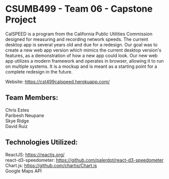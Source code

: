 # CSUMB499 - Team 06 - Capstone Project

CalSPEED is a program from the California Public Utilities Commission designed for measuring and recording network speeds. The current desktop app is several years old and due for a redesign. Our goal was to create a new web app version which mimics the current desktop version's features, as a demonstration of how a new app could look. Our new web app utilizes a modern framework and operates in browser, allowing it to run on multiple systems. It is a mockup and is meant as a starting point for a complete redesign in the future.

Website: https://cst499calspeed.herokuapp.com/

## Team Members:
Chris Estes<br>
Paribesh Neupane<br>
Skye Ridge<br>
David Ruiz

## Technologies Utilized:
ReactJS: https://reactjs.org/ <br>
react-d3-speedometer: https://github.com/palerdot/react-d3-speedometer <br>
Chart.js: https://github.com/chartjs/Chart.js <br>
Google Maps API

